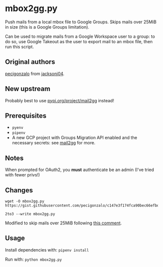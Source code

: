 # mbox2gg.py

Push mails from a local mbox file to Google Groups. Skips mails over 25MiB in size (this is a Google Groups limitation).

Can be used to migrate mails from a Google Workspace user to a group: to do so, use Google Takeout as the user to export mail to an mbox file, then run this script.

## Original authors

[pecigonzalo](https://gist.github.com/pecigonzalo/c147e3f174fca90bec66efbd9eb24ad3) from [jacksonj04](https://gist.github.com/jacksonj04/60c1da79da8c86feea1b).

## New upstream

Probably best to use [pypi.org/project/mail2gg](https://pypi.org/project/mail2gg/) instead!

## Prerequisites

- `pyenv`
- `pipenv`
- A new GCP project with Groups Migration API enabled and the necessary secrets: see [mail2gg](https://pypi.org/project/mail2gg/0.1.5/) for more.

## Notes

When prompted for OAuth2, you **must** authenticate be an admin (I've tried with fewer privs!)

## Changes

```shell
wget -O mbox2gg.py https://gist.githubusercontent.com/pecigonzalo/c147e3f174fca90bec66efbd9eb24ad3/raw/c3c1cf31b733822ad2b1ef5220e08319ea61d2f9/mbox2gg.py

2to3 --write mbox2gg.py
```

Modified to skip mails over 25MiB following [this comment](https://gist.github.com/pecigonzalo/c147e3f174fca90bec66efbd9eb24ad3#gistcomment-3313515).

## Usage

Install dependencies with: `pipenv install`

Run with: `python mbox2gg.py`
